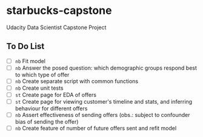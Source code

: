# starbucks-capstone
Udacity Data Scientist Capstone Project


## To Do List
- [ ] `nb` Fit model
- [ ] `nb` Answer the posed question: which demographic groups respond best to which type of offer
- [ ] `nb` Create separate script with common functions
- [ ] `nb` Create unit tests
- [ ] `st` Create page for EDA of offers
- [ ] `st` Create page for viewing customer's timeline and stats, and inferring behaviour for different offers
- [ ] `nb` Assert effectiveness of sending offers (obs.: subject to confounder bias of sending the offer)
- [ ] `nb` Create feature of number of future offers sent and refit model